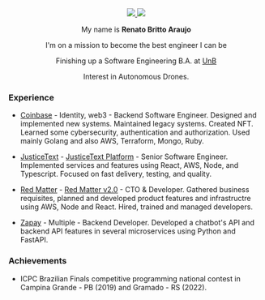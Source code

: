 <div align="center">

<!-- Linkedin -->
<a href="mailto:renatobritto.professional@gmail.com">
  <img src="https://img.shields.io/badge/Gmail-D14836?style=for-the-badge&logo=gmail&logoColor=white">
</a>
<a href="https://www.linkedin.com/in/renato-britto-araujo/">
  <img src="https://img.shields.io/badge/linkedin-%230077B5.svg?&style=for-the-badge&logo=linkedin&logoColor=white">
</a>
<!-- GitLab -->
<!-- <a href="https://gitlab.com/renatobrittoaraujo">
  <img src="https://img.shields.io/badge/gitlab-%23330f63.svg?&style=for-the-badge&logo=gitlab&logoColor=white">
</a>
<a href="mailto:renatobritto@protonmail.com">
  <img src="https://img.shields.io/badge/protonmail-8B89CC?&style=for-the-badge&logo=protonmail&logoColor=white">
</a> -->
<!--<img src="https://komarev.com/ghpvc/?username=renatobrittoaraujo&color=red">-->
<br/>
  
<!-- <img src="https://cultofthepartyparrot.com/flags/hd/brazilparrot.gif" height="80"><br/> -->

My name is **Renato Britto Araujo**

I'm on a mission to become the best engineer I can be
 
Finishing up a Software Engineering B.A. at <a href="https://en.wikipedia.org/wiki/University_of_Bras%C3%ADlia">UnB</a>
  
 <!--
Here you can read my [resume](https://www.linkedin.com/in/renato-britto-araujo/detail/overlay-view/urn:li:fsd_profileTreasuryMedia:(ACoAACg6CRUBmqu8F8P9l0QsCBs9L72rpE_U_P8,1609959810589)/) or visit [my website](https://www.renatobritto.com)
 -->
Interest in Autonomous Drones.
 
</div>

### Experience

- [Coinbase](https://www.coinbase.com/) - Identity, web3 - Backend Software Engineer. Designed and implemented new systems. Maintained legacy systems. Created NFT. Learned some cybersecurity, authentication and authorization. Used mainly Golang and also AWS, Terraform, Mongo, Ruby.

- [JusticeText](justicetext.com) - [JusticeText Platform](https://platform.justicetext.com/) - Senior Software Engineer. Implemented services and features using React, AWS, Node, and Typescript. Focused on fast delivery, testing, and quality.

- [Red Matter](redmatterapp.com) - [Red Matter v2.0](http://beta.redmatterapp.com/) - CTO & Developer. Gathered business requisites, planned and developed product features and infrastructre using AWS, Node and React. Hired, trained and managed developers.

- [Zapay](https://usezapay.com.br/) - Multiple - Backend Developer. Developed a chatbot's API and backend API features in several microservices using Python and FastAPI.
<!--
- [AiLab](https://ailab.unb.br/) - Mandamus - ML Engineer and Project Manager. Developed systems for classifying and composing legal documents using ML models. Lead the project to completion within schedule and budget.

- ProEpi Desenvolvimento - [Guardiões da saúde](https://play.google.com/store/apps/details?id=com.guardioesapp&hl=pt_BR) - [(GitHub)](https://github.com/proepidesenvolvimento/guardioes-api) - Full Stack Developer. Created on the app's map, focusing on mobile performance. Developed core API features and analytics panel with Elastic + Kibana.

- [Lappis](https://lappis.rocks/) - [SMI](https://gitlab.com/lappis-unb/projects/SMI) - Full Stack Junior Developer. Worked with Django REST and Vue developing an application for monitoring the university's electrical grid.
 -->
### Achievements

- ICPC Brazilian Finals competitive programming national contest in Campina Grande - PB (2019) and Gramado - RS (2022). 

 <!--
<br/>
<div align="center" style="margin-top:20px">
Languages<br/><br/>
<img src="https://img.shields.io/badge/go-%2300ADD8.svg?style=for-the-badge&logo=go&logoColor=white"/>
<img src="https://img.shields.io/badge/c%20-%2300599C.svg?&style=for-the-badge&logo=c&logoColor=white"/>
<img src="https://img.shields.io/badge/c++-%2300599C.svg?style=for-the-badge&logo=c%2B%2B&logoColor=white"/>
<img src="https://img.shields.io/badge/typescript-%23007ACC.svg?style=for-the-badge&logo=typescript&logoColor=white"/>
<img src="https://img.shields.io/badge/ruby-%23CC342D.svg?style=for-the-badge&logo=ruby&logoColor=white"/>
</div><br/>

<div align="center" style="margin-top:20px">
Frameworks<br/><br/>
<img src="https://img.shields.io/badge/node.js%20-%2343853D.svg?&style=for-the-badge&logo=node.js&logoColor=white"/>
<img src="https://img.shields.io/badge/react%20-%2320232a.svg?&style=for-the-badge&logo=react&logoColor=%2361DAFB"/>
<img src="https://img.shields.io/badge/react_native%20-%2320232a.svg?&style=for-the-badge&logo=react&logoColor=%2361DAFB"/>
<img src="https://img.shields.io/badge/nestjs-%23E0234E.svg?style=for-the-badge&logo=nestjs&logoColor=white"/>
<img src="https://img.shields.io/badge/rails-%23CC0000.svg?style=for-the-badge&logo=ruby-on-rails&logoColor=white"/>
<img src="https://img.shields.io/badge/vuejs-%2335495e.svg?style=for-the-badge&logo=vuedotjs&logoColor=%234FC08D"/>
</div><br/>

  
<div align="center" style="margin-top:20px">
Dbs, clouds and others<br/><br/>
<img src="https://img.shields.io/badge/AWS-%23FF9900.svg?style=for-the-badge&logo=amazon-aws&logoColor=white"/>
<img src="https://img.shields.io/badge/TensorFlow-%23FF6F00.svg?style=for-the-badge&logo=TensorFlow&logoColor=white"/>
<img src="https://img.shields.io/badge/postgres-%23316192.svg?&style=for-the-badge&logo=postgresql&logoColor=white"/>
<img src="https://img.shields.io/badge/redux-%23593d88.svg?style=for-the-badge&logo=redux&logoColor=white"/>
<img src="https://img.shields.io/badge/MongoDB-%234ea94b.svg?style=for-the-badge&logo=mongodb&logoColor=white"/>
</div>
 -->
